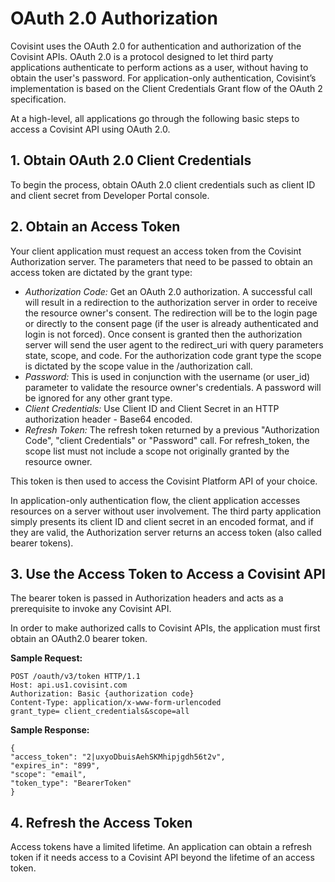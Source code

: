 # OAuth 2.0 Authorization
Covisint uses the OAuth 2.0 for authentication and authorization of the Covisint APIs. OAuth 2.0 is a protocol designed to let third party applications authenticate to perform actions as a user, without having to obtain the user's password. For application-only authentication, Covisint’s implementation is based on the Client Credentials Grant flow of the OAuth 2 specification.

At a high-level, all applications go through the following basic steps to access a Covisint API using OAuth 2.0.

## 1. Obtain OAuth 2.0 Client Credentials
To begin the process, obtain OAuth 2.0 client credentials such as client ID and client secret from Developer Portal console.

## 2. Obtain an Access Token
Your client application must request an access token from the Covisint Authorization server. The parameters that need to be passed to obtain an access token are dictated by the grant type:
* *Authorization Code:* Get an OAuth 2.0 authorization. A successful call will result in a redirection to the authorization server in order to receive the resource owner's consent. The redirection will be to the login page or directly to the consent page (if the user is already authenticated and login is not forced). Once consent is granted then the authorization server will send the user agent to the redirect_uri with query parameters state, scope, and code. For the authorization code grant type the scope is dictated by the scope value in the /authorization call.
* *Password:* This is used in conjunction with the username (or user_id) parameter to validate the resource owner's credentials. A password will be ignored for any other grant type.
* *Client Credentials:* Use Client ID and Client Secret in an HTTP authorization header - Base64 encoded.
* *Refresh Token:* The refresh token returned by a previous "Authorization Code", "client Credentials" or "Password" call. For refresh_token, the scope list must not include a scope not originally granted by the resource owner.

This token is then used to access the Covisint Platform API of your choice.

In application-only authentication flow, the client application accesses resources on a server without user involvement. The third party application simply presents its client ID and client secret in an encoded format, and if they are valid, the Authorization server returns an access token (also called bearer tokens).

## 3. Use the Access Token to Access a Covisint API
The bearer token is passed in Authorization headers and acts as a prerequisite to invoke any Covisint API.

In order to make authorized calls to Covisint APIs, the application must first obtain an OAuth2.0 bearer token.

**Sample Request:**
```
POST /oauth/v3/token HTTP/1.1
Host: api.us1.covisint.com
Authorization: Basic {authorization code}
Content-Type: application/x-www-form-urlencoded
grant_type= client_credentials&scope=all
```

**Sample Response:**
```
{
"access_token": "2|uxyoDbuisAehSKMhipjgdh56t2v",
"expires_in": "899",
"scope": "email",
"token_type": "BearerToken"
}
```

## 4. Refresh the Access Token
Access tokens have a limited lifetime. An application can obtain a refresh token if it needs access to a Covisint API beyond the lifetime of an access token.